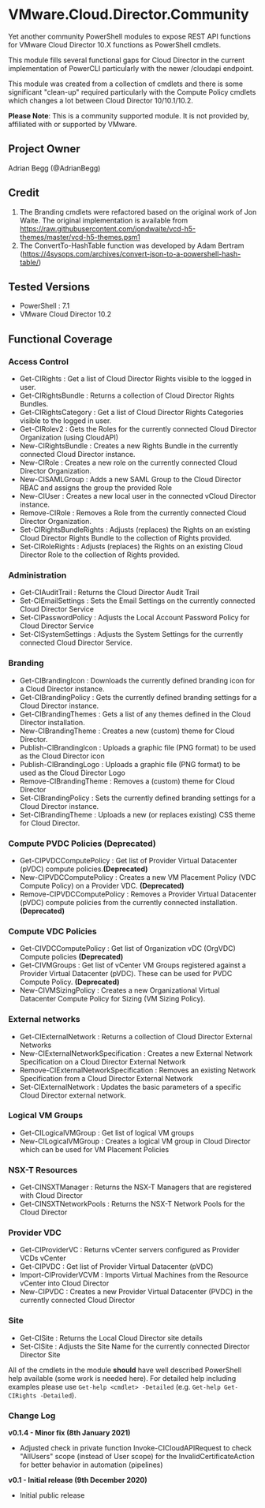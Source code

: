 # VMware.Cloud.Director.Community
Yet another community PowerShell modules to expose REST API functions for VMware Cloud Director 10.X functions as PowerShell cmdlets.

This module fills several functional gaps for Cloud Director in the current implementation of PowerCLI particularly with the newer /cloudapi endpoint.

This module was created from a collection of cmdlets and there is some significant "clean-up" required particularly with the Compute Policy cmdlets which changes a lot between Cloud Director 10/10.1/10.2.

**Please Note**: This is a community supported module. It is not provided by, affiliated with or supported by VMware.

## Project Owner
Adrian Begg (@AdrianBegg)

## Credit
1. The Branding cmdlets were refactored based on the original work of Jon Waite. The original implementation is available from https://raw.githubusercontent.com/jondwaite/vcd-h5-themes/master/vcd-h5-themes.psm1
2. The ConvertTo-HashTable function was developed by Adam Bertram (https://4sysops.com/archives/convert-json-to-a-powershell-hash-table/)

## Tested Versions
* PowerShell : 7.1
* VMware Cloud Director 10.2

## Functional Coverage
### Access Control
* Get-CIRights : Get a list of Cloud Director Rights visible to the logged in user.
* Get-CIRightsBundle : Returns a collection of Cloud Director Rights Bundles.
* Get-CIRightsCategory : Get a list of Cloud Director Rights Categories visible to the logged in user.
* Get-CIRolev2 : Gets the Roles for the currently connected Cloud Director Organization (using CloudAPI)
* New-CIRightsBundle : Creates a new Rights Bundle in the currently connected Cloud Director instance.
* New-CIRole : Creates a new role on the currently connected Cloud Director Organization.
* New-CISAMLGroup : Adds a new SAML Group to the Cloud Director RBAC and assigns the group the provided Role
* New-CIUser : Creates a new local user in the connected vCloud Director instance.
* Remove-CIRole : Removes a Role from the currently connected Cloud Director Organization.
* Set-CIRightsBundleRights : Adjusts (replaces) the Rights on an existing Cloud Director Rights Bundle to the collection of Rights provided.
* Set-CIRoleRights : Adjusts (replaces) the Rights on an existing Cloud Director Role to the collection of Rights provided.

### Administration
* Get-CIAuditTrail : Returns the Cloud Director Audit Trail
* Set-CIEmailSettings : Sets the Email Settings on the currently connected Cloud Director Service
* Set-CIPasswordPolicy : Adjusts the Local Account Password Policy for Cloud Director Service
* Set-CISystemSettings : Adjusts the System Settings for the currently connected Cloud Director Service.

### Branding
* Get-CIBrandingIcon : Downloads the currently defined branding icon for a Cloud Director instance.
* Get-CIBrandingPolicy : Gets the currently defined branding settings for a Cloud Director instance.
* Get-CIBrandingThemes : Gets a list of any themes defined in the Cloud Director installation.
* New-CIBrandingTheme : Creates a new (custom) theme for Cloud Director.
* Publish-CIBrandingIcon : Uploads a graphic file (PNG format) to be used as the Cloud Director icon
* Publish-CIBrandingLogo : Uploads a graphic file (PNG format) to be used as the Cloud Director Logo
* Remove-CIBrandingTheme : Removes a (custom) theme for Cloud Director
* Set-CIBrandingPolicy : Sets the currently defined branding settings for a Cloud Director instance.
* Set-CIBrandingTheme : Uploads a new (or replaces existing) CSS theme for Cloud Director.

### Compute PVDC Policies **(Deprecated)**
* Get-CIPVDCComputePolicy : Get list of Provider Virtual Datacenter (pVDC) compute policies.**(Deprecated)**
* New-CIPVDCComputePolicy : Creates a new VM Placement Policy (VDC Compute Policy) on a Provider VDC. **(Deprecated)**
* Remove-CIPVDCComputePolicy : Removes a Provider Virtual Datacenter (pVDC) compute policies from the currently connected installation. **(Deprecated)**

### Compute VDC Policies
* Get-CIVDCComputePolicy : Get list of Organization vDC (OrgVDC) Compute policies **(Deprecated)**
* Get-CIVMGroups : Get list of vCenter VM Groups registered against a Provider Virtual Datacenter (pVDC). These can be used for PVDC Compute Policy. **(Deprecated)**
* New-CIVMSizingPolicy : Creates a new Organizational Virtual Datacenter Compute Policy for Sizing (VM Sizing Policy).

### External networks
* Get-CIExternalNetwork : Returns a collection of Cloud Director External Networks
* New-CIExternalNetworkSpecification : Creates a new External Network Specification on a Cloud Director External Network
* Remove-CIExternalNetworkSpecification : Removes an existing Network Specification from a Cloud Director External Network
* Set-CIExternalNetwork : Updates the basic parameters of a specific Cloud Director external network.

### Logical VM Groups
* Get-CILogicalVMGroup : Get list of logical VM groups
* New-CILogicalVMGroup : Creates a logical VM group in Cloud Director which can be used for VM Placement Policies

### NSX-T Resources
* Get-CINSXTManager : Returns the NSX-T Managers that are registered with Cloud Director
* Get-CINSXTNetworkPools : Returns the NSX-T Network Pools for the Cloud Director

### Provider VDC
* Get-CIProviderVC : Returns vCenter servers configured as Provider VCDs vCenter
* Get-CIPVDC : Get list of Provider Virtual Datacenter (pVDC)
* Import-CIProviderVCVM : Imports Virtual Machines from the Resource vCenter into Cloud Director
* New-CIPVDC : Creates a new Provider Virtual Datacenter (PVDC) in the currently connected Cloud Director

### Site
* Get-CISite : Returns the Local Cloud Director site details
* Set-CISite : Adjusts the Site Name for the currently connected Director Director Site

All of the cmdlets in the module **should** have well described PowerShell help available (some work is needed here). For detailed help including examples please use `Get-help <cmdlet> -Detailed` (e.g. `Get-help Get-CIRights -Detailed`).

### Change Log
**v0.1.4 - Minor fix (8th January 2021)**
* Adjusted check in private function Invoke-CICloudAPIRequest to check "AllUsers" scope (instead of User scope) for the InvalidCertificateAction for better behavior in automation (pipelines)

**v0.1 - Initial release (9th December 2020)**
* Initial public release